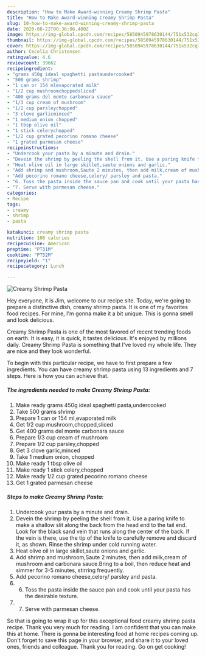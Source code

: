 ```yaml
---
description: "How to Make Award-winning Creamy Shrimp Pasta"
title: "How to Make Award-winning Creamy Shrimp Pasta"
slug: 10-how-to-make-award-winning-creamy-shrimp-pasta
date: 2020-08-22T00:36:06.480Z
image: https://img-global.cpcdn.com/recipes/5850945978630144/751x532cq70/creamy-shrimp-pasta-recipe-main-photo.jpg
thumbnail: https://img-global.cpcdn.com/recipes/5850945978630144/751x532cq70/creamy-shrimp-pasta-recipe-main-photo.jpg
cover: https://img-global.cpcdn.com/recipes/5850945978630144/751x532cq70/creamy-shrimp-pasta-recipe-main-photo.jpg
author: Cecelia Christensen
ratingvalue: 4.6
reviewcount: 39662
recipeingredient:
- "grams 450g ideal spaghetti pastaundercooked"
- "500 grams shrimp"
- "1 can or 154 mlevaporated milk"
- "1/2 cup mushroomchoppedsliced"
- "400 grams del monte carbonara sauce"
- "1/3 cup cream of mushroom"
- "1/2 cup parsleychopped"
- "3 clove garlicminced"
- "1 medium onion chopped"
- "1 tbsp olive oil"
- "1 stick celerychopped"
- "1/2 cup grated pecorino romano cheese"
- "1 grated parmesan cheese"
recipeinstructions:
- "Undercook your pasta by a minute and drain."
- "Devein the shrimp by peeling the shell from it. Use a paring knife to make a shallow slit along the back from the head end to the tail end. Look for the black sand vein that runs along the center of the back. If the vein is there, use the tip of the knife to carefully remove and discard it, as shown. Rinse the shrimp under cold running water."
- "Heat olive oil in large skillet,saute onions and garlic."
- "Add shrimp and mushroom,Saute 2 minutes, then add milk,cream of mushroom and carbonara sauce.Bring to a boil, then reduce heat and simmer for 3-5 minutes, stirring frequently."
- "Add pecorino romano cheese,celery/ parsley and pasta."
- "6. Toss the pasta inside the sauce pan and cook until your pasta has the desirable texture."
- "7. Serve with parmesan cheese."
categories:
- Recipe
tags:
- creamy
- shrimp
- pasta

katakunci: creamy shrimp pasta 
nutrition: 108 calories
recipecuisine: American
preptime: "PT31M"
cooktime: "PT52M"
recipeyield: "1"
recipecategory: Lunch

---
```



![Creamy Shrimp Pasta](https://img-global.cpcdn.com/recipes/5850945978630144/751x532cq70/creamy-shrimp-pasta-recipe-main-photo.jpg)

Hey everyone, it is Jim, welcome to our recipe site. Today, we're going to prepare a distinctive dish, creamy shrimp pasta. It is one of my favorites food recipes. For mine, I'm gonna make it a bit unique. This is gonna smell and look delicious.

Creamy Shrimp Pasta is one of the most favored of recent trending foods on earth. It is easy, it is quick, it tastes delicious. It's enjoyed by millions daily. Creamy Shrimp Pasta is something that I've loved my whole life. They are nice and they look wonderful.




To begin with this particular recipe, we have to first prepare a few ingredients. You can have creamy shrimp pasta using 13 ingredients and 7 steps. Here is how you can achieve that.

<!--inarticleads1-->

##### The ingredients needed to make Creamy Shrimp Pasta:

1. Make ready grams 450g ideal spaghetti pasta,undercooked
1. Take 500 grams shrimp
1. Prepare 1 can or 154 ml,evaporated milk
1. Get 1/2 cup mushroom,chopped,sliced
1. Get 400 grams del monte carbonara sauce
1. Prepare 1/3 cup cream of mushroom
1. Prepare 1/2 cup parsley,chopped
1. Get 3 clove garlic,minced
1. Take 1 medium onion, chopped
1. Make ready 1 tbsp olive oil
1. Make ready 1 stick celery,chopped
1. Make ready 1/2 cup grated pecorino romano cheese
1. Get 1 grated parmesan cheese




<!--inarticleads2-->

##### Steps to make Creamy Shrimp Pasta:

1. Undercook your pasta by a minute and drain.
1. Devein the shrimp by peeling the shell from it. Use a paring knife to make a shallow slit along the back from the head end to the tail end. Look for the black sand vein that runs along the center of the back. If the vein is there, use the tip of the knife to carefully remove and discard it, as shown. Rinse the shrimp under cold running water.
1. Heat olive oil in large skillet,saute onions and garlic.
1. Add shrimp and mushroom,Saute 2 minutes, then add milk,cream of mushroom and carbonara sauce.Bring to a boil, then reduce heat and simmer for 3-5 minutes, stirring frequently.
1. Add pecorino romano cheese,celery/ parsley and pasta.
1. 6. Toss the pasta inside the sauce pan and cook until your pasta has the desirable texture.
1. 7. Serve with parmesan cheese.




So that is going to wrap it up for this exceptional food creamy shrimp pasta recipe. Thank you very much for reading. I am confident that you can make this at home. There is gonna be interesting food at home recipes coming up. Don't forget to save this page in your browser, and share it to your loved ones, friends and colleague. Thank you for reading. Go on get cooking!
